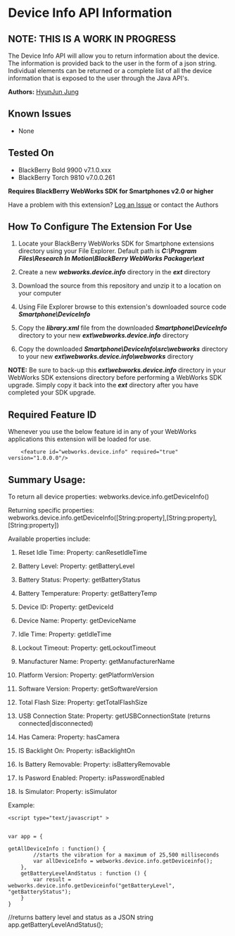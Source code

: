 # Device Info API Information

## NOTE: THIS IS A WORK IN PROGRESS

The Device Info API will allow you to return information about the device. The information is provided back to the user
in the form of a json string. Individual elements can be returned or a complete list of all the device information that
is exposed to the user through the Java API's.

**Authors:** [HyunJun Jung](https://github.com/hjung)

## Known Issues

* None

## Tested On

* BlackBerry Bold 9900 v7.1.0.xxx
* BlackBerry Torch 9810 v7.0.0.261


**Requires BlackBerry WebWorks SDK for Smartphones v2.0 or higher**

Have a problem with this extension?  [Log an Issue](https://github.com/blackberry/WebWorks-Community-APIs/issues) or contact the Authors

## How To Configure The Extension For Use

1. Locate your BlackBerry WebWorks SDK for Smartphone extensions directory using your File Explorer.  Default path is _**C:\Program Files\Research In Motion\BlackBerry WebWorks Packager\ext**_

2. Create a new _**webworks.device.info**_ directory in the _**ext**_ directory

3. Download the source from this repository and unzip it to a location on your computer

4. Using File Explorer browse to this extension's downloaded source code _**Smartphone\DeviceInfo**_

5. Copy the _**library.xml**_ file from the downloaded _**Smartphone\DeviceInfo**_ directory to your new _**ext\webworks.device.info**_ directory

6. Copy the downloaded _**Smartphone\DeviceInfo\src\webworks**_ directory to your new _**ext\webworks.device.info\webworks**_ directory

**NOTE:** Be sure to back-up this _**ext\webworks.device.info**_ directory in your WebWorks SDK extensions directory before performing a WebWorks SDK upgrade. Simply copy it back into the _**ext**_ directory after you have completed your SDK upgrade.

## Required Feature ID
Whenever you use the below feature id in any of your WebWorks applications this extension will be loaded for use.

    	<feature id="webworks.device.info" required="true" version="1.0.0.0"/>

## Summary Usage:
To return all device properties:
webworks.device.info.getDeviceInfo()

Returning specific properties:
webworks.device.info.getDeviceInfo([String:property],[String:property], [String:property])

Available properties include:
1.  Reset Idle Time: Property: canResetIdleTime

2.  Battery Level: Property: getBatteryLevel

3.  Battery Status: Property: getBatteryStatus

4.  Battery Temperature: Property: getBatteryTemp

5.  Device ID: Property: getDeviceId

6.  Device Name: Property: getDeviceName

7.  Idle Time: Property: getIdleTime

8.  Lockout Timeout: Property: getLockoutTimeout

9.  Manufacturer Name: Property: getManufacturerName

10. Platform Version: Property: getPlatformVersion

11. Software Version: Property: getSoftwareVersion

12. Total Flash Size: Property: getTotalFlashSize

13. USB Connection State: Property: getUSBConnectionState (returns connected|disconnected)

14. Has Camera: Property: hasCamera

15. IS Backlight On: Property: isBacklightOn

16. Is Battery Removable: Property: isBatteryRemovable

17. Is Pasword Enabled: Property: isPasswordEnabled

18. Is Simulator: Property: isSimulator

Example:

    
    <script type="text/javascript" >
   
    
    var app = {

	getAllDeviceInfo : function() {
    		//starts the vibration for a maximum of 25,500 milliseconds
    		var allDeviceInfo = webworks.device.info.getDeviceinfo();
    	},
    	getBatteryLevelAndStatus : function () {
    		var result = webworks.device.info.getDeviceinfo("getBatteryLevel", "getBatteryStatus");
    	}
    }
   //returns battery level and status as a JSON string
    app.getBatteryLevelAndStatus();
    </script>

